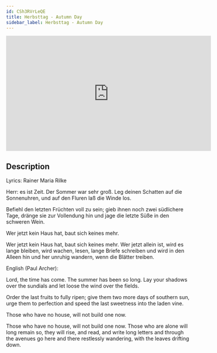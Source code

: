 ```yaml
---
id: CSh3RVrLeQE
title: Herbsttag - Autumn Day
sidebar_label: Herbsttag - Autumn Day
---
```


<iframe
  width="560"
  height="315"
  src="https://www.youtube.com/embed/CSh3RVrLeQE"
  title="YouTube video player"
  frameborder="0"
  allow="accelerometer; autoplay; clipboard-write; encrypted-media; gyroscope; picture-in-picture; web-share"
  referrerpolicy="strict-origin-when-cross-origin"
  allowfullscreen
></iframe>

## Description

Lyrics: Rainer Maria Rilke

Herr: es ist Zeit. Der Sommer war sehr groß.
Leg deinen Schatten auf die Sonnenuhren,
und auf den Fluren laß die Winde los.

Befiehl den letzten Früchten voll zu sein;
gieb ihnen noch zwei südlichere Tage,
dränge sie zur Vollendung hin und jage
die letzte Süße in den schweren Wein.

Wer jetzt kein Haus hat, baut sich keines mehr.

Wer jetzt kein Haus hat, baut sich keines mehr.
Wer jetzt allein ist, wird es lange bleiben,
wird wachen, lesen, lange Briefe schreiben
und wird in den Alleen hin und her
unruhig wandern, wenn die Blätter treiben.

English (Paul Archer):

Lord, the time has come. The summer has been so long.
Lay your shadows over the sundials
and let loose the wind over the fields.

Order the last fruits to fully ripen;
give them two more days of southern sun,
urge them to perfection and speed
the last sweetness into the laden vine.

Those who have no house, will not build one now.

Those who have no house, will not build one now.
Those who are alone will long remain so,
they will rise, and read, and write long letters
and through the avenues go here and there
restlessly wandering, with the leaves drifting down.
